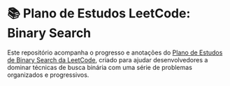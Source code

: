 # 📚 Plano de Estudos LeetCode: Binary Search

Este repositório acompanha o progresso e anotações do [Plano de Estudos de Binary Search da LeetCode](https://leetcode.com/studyplan/binary-search/), criado para ajudar desenvolvedores a dominar técnicas de busca binária com uma série de problemas organizados e progressivos.
